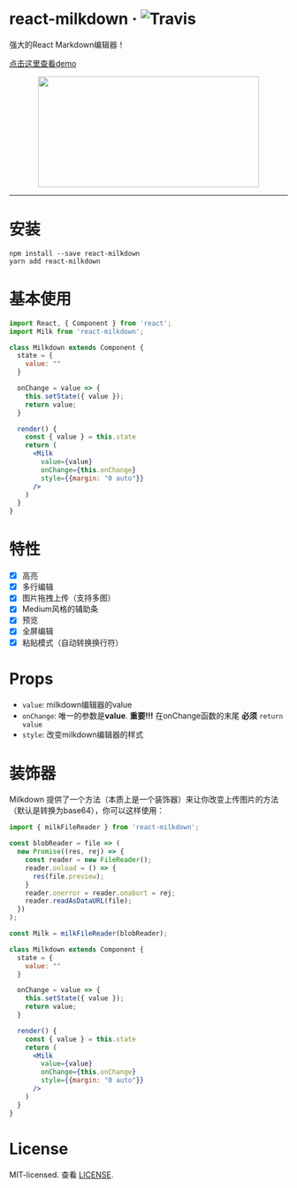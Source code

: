 # react-milkdown &middot; ![Travis](https://travis-ci.org/Saul-Mirone/react-milkdown.svg?branch=master)

强大的React Markdown编辑器！

[点击这里查看demo](https://saul-mirone.github.io/react-milkdown/)

<div align="center">
   <img src="https://github.com/Saul-Mirone/react-milkdown/blob/master/logo.svg" width="400px" height="200px" />
</div>

------

# 安装

```shell
npm install --save react-milkdown
yarn add react-milkdown
```

# 基本使用

```jsx
import React, { Component } from 'react';
import Milk from 'react-milkdown';

class Milkdown extends Component {
  state = {
    value: ""
  }

  onChange = value => {
    this.setState({ value });
    return value;
  }

  render() {
    const { value } = this.state
    return (
      <Milk
        value={value}
        onChange={this.onChange}
        style={{margin: "0 auto"}}
      />
    )
  }
}
```

# 特性

- [x] 高亮
- [x] 多行编辑
- [x] 图片拖拽上传（支持多图）
- [x] Medium风格的辅助条
- [x] 预览
- [x] 全屏编辑
- [x] 粘贴模式（自动转换换行符）

# Props

- `value`: milkdown编辑器的value
- `onChange`: 唯一的参数是**value**. **重要!!!** 在onChange函数的末尾 **必须** `return value`
- `style`: 改变milkdown编辑器的样式



# 装饰器

Milkdown 提供了一个方法（本质上是一个装饰器）来让你改变上传图片的方法 （默认是转换为base64），你可以这样使用：

```jsx
import { milkFileReader } from 'react-milkdown';

const blobReader = file => (
  new Promise((res, rej) => {
    const reader = new FileReader();
    reader.onload = () => {
      res(file.preview);
    }
    reader.onerror = reader.onabort = rej;
    reader.readAsDataURL(file);
  })
);

const Milk = milkFileReader(blobReader);

class Milkdown extends Component {
  state = {
    value: ""
  }

  onChange = value => {
    this.setState({ value });
    return value;
  }

  render() {
    const { value } = this.state
    return (
      <Milk
        value={value}
        onChange={this.onChange}
        style={{margin: "0 auto"}}
      />
    )
  }
}
```

# License

MIT-licensed. 查看 [LICENSE](https://github.com/Saul-Mirone/react-milkdown/blob/master/LICENSE).